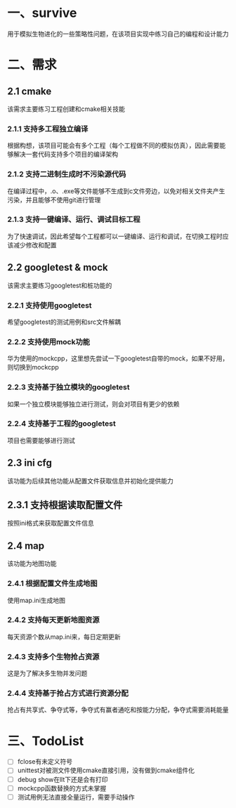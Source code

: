# 一、survive

用于模拟生物进化的一些策略性问题，在该项目实现中练习自己的编程和设计能力

# 二、需求

## 2.1 cmake

该需求主要练习工程创建和cmake相关技能

### 2.1.1 支持多工程独立编译

根据构想，该项目可能会有多个工程（每个工程做不同的模拟仿真），因此需要能够解决一套代码支持多个项目的编译架构

### 2.1.2 支持二进制生成时不污染源代码

在编译过程中，.o、.exe等文件能够不生成到c文件旁边，以免对相关文件夹产生污染，并且能够不使用git进行管理

### 2.1.3 支持一键编译、运行、调试目标工程

为了快速调试，因此希望每个工程都可以一键编译、运行和调试，在切换工程时应该减少修改和配置

## 2.2 googletest & mock

该需求主要练习googletest和桩功能的

### 2.2.1 支持使用googletest

希望googletest的测试用例和src文件解耦

### 2.2.2 支持使用mock功能

华为使用的mockcpp，这里想先尝试一下googletest自带的mock，如果不好用，则切换到mockcpp

### 2.2.3 支持基于独立模块的googletest

如果一个独立模块能够独立进行测试，则会对项目有更少的依赖

### 2.2.4 支持基于工程的googletest

项目也需要能够进行测试

## 2.3 ini cfg

该功能为后续其他功能从配置文件获取信息并初始化提供能力

## 2.3.1 支持根据读取配置文件

按照ini格式来获取配置文件信息

## 2.4 map

该功能为地图功能

### 2.4.1 根据配置文件生成地图

使用map.ini生成地图

### 2.4.2 支持每天更新地图资源

每天资源个数从map.ini来，每日定期更新

### 2.4.3 支持多个生物抢占资源

这是为了解决多生物并发问题

### 2.4.4 支持基于抢占方式进行资源分配

抢占有共享式、争夺式等，争夺式有赢者通吃和按能力分配，争夺式需要消耗能量

# 三、TodoList

- [ ] fclose有未定义符号
- [ ] unittest对被测文件使用cmake直接引用，没有做到cmake组件化
- [ ] debug show在llt下还是会有打印
- [ ] mockcpp函数替换的方式未掌握
- [ ] 测试用例无法直接全量运行，需要手动操作
